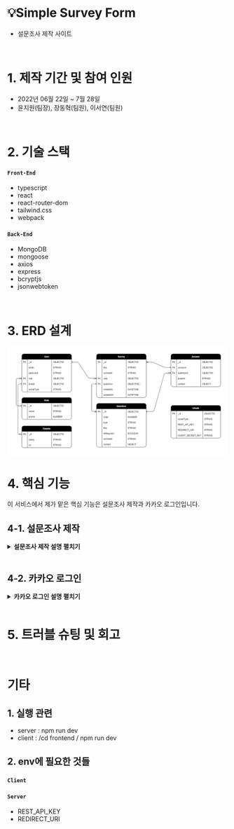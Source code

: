 # 💡Simple Survey Form

- 설문조사 제작 사이트

</br>

# 1. 제작 기간 및 참여 인원

- 2022년 06월 22일 ~ 7월 28일
- 윤지원(팀장), 장동혁(팀원), 이서연(팀원)

</br>

# 2. 기술 스택

#### `Front-End`

- typescript
- react
- react-router-dom
- tailwind.css
- webpack

#### `Back-End`

- MongoDB
- mongoose
- axios
- express
- bcryptjs
- jsonwebtoken

</br>

# 3. ERD 설계

![ERD설계](https://github.com/99-Yoon/Simple-Survey-Form/blob/a5ddeec25c698c29fd68724538d977b385e926e2/docs/ERD.PNG)

# 4. 핵심 기능

이 서비스에서 제가 맡은 핵심 기능은 설문조사 제작과 카카오 로그인입니다.

## 4-1. 설문조사 제작

<details>
<summary><b>설문조사 제작 설명 펼치기</b></summary>
<div markdown="1">

### (1)

**1.ㅇㄴㄹㅇㄻ**

</div>
</details>

<br/>

## 4-2. 카카오 로그인

<details>
<summary><b>카카오 로그인 설명 펼치기</b></summary>
<div markdown="1">

### RESTful API란?

Representational State Transfer(REST)는 기본적으로 네트워크에서 통신을 관리하기 위한 지침으로 만들어진 소프트웨어 아키텍쳐이다.  REST 아키텍처 스타일을 따르는 API를 REST API라고 하며, REST 아키텍처를 구현하는 웹 서비스를 RESTful 웹 서비스라고 한다.

API 개발자는 서버 애플리케이션 API 문서에서 클라이언트가 REST API를 어떻게 사용해야 하는지 설명하고, 클라이언트는 리소스가 필요할 때 API를 사용하여 서버에 접속한다. 대략적인 순서는 다음과 같다.

1.  클라이언트가 서버에 요청한다. API 문서에 따라 서버가 이해할 수 있는 방식으로 요청 형식을 지정한다.
2.  서버가 클라이언트를 인증(auth)하고 해당 요청을 수행할 수 있는 권한이 클라이언트에 있는지 확인한다.
3.  서버가 요청을 수신하고 내부적으로 처리한다.
4.  서버가 클라이언트에 응답을 반환한다. 응답에는 요청 성공 여부와 클라이언트가 요청한 모든 정보가 포함된다.

</br>

**요청에 포함되는 주요 요소**

- URL(Uniform Resource Locator)
- HTTP 메소드 : GET, POST, PUT, DELETE
- HTTP 헤더 : 클라이언트와 서버간에 교환되는 메타데이터, 파라미터

**응답에 포함되는 주요 요소**

- 상태코드 : 200, 201, 400, 404
- XML 또는 JSON 방식의 본문
- 헤더 : 서버, 인코딩, 날짜 등

### 카카오 로그인 과정

사전 작업은 다음과 같다. 자세한 내용은 **[카카오 로그인 > 설정하기](https://developers.kakao.com/docs/latest/ko/kakaologin/prerequisite)** 참고

- **플랫폼 등록** : 내 애플리케이션에 등록
- **카카오 로그인 활성화** : 내 애플리케이션 > 제품 설정 > 카카오 로그인 활성화
- **Redirect URI 등록** : 내 애플리케이션 > 카카오 로그인 > Redirect URI 등록
- **필요한 동의항목 설정** : 내 애플리케이션 > 카카오 로그인 > 동의항목 > 개인정보

### 첫 번째 로그인

**1\. 카카오 계정 로그인**

![로그인화면](https://img1.daumcdn.net/thumb/R1280x0/?scode=mtistory2&fname=https%3A%2F%2Fblog.kakaocdn.net%2Fdn%2FdBYeVb%2FbtsAvY8EAmV%2Fi6gY2kEOKwk28dTs3PfZwK%2Fimg.png){:height="300"}
![카카오로그인화면](https://img1.daumcdn.net/thumb/R1280x0/?scode=mtistory2&fname=https%3A%2F%2Fblog.kakaocdn.net%2Fdn%2FRjoZK%2FbtsAF4FpNDj%2FRFdGlaKZRaBdrqyBz49JPk%2Fimg.png){:height="300"}

```ts
//카카오 로그인 버튼 클릭 시
window.location.href = `https://kauth.kakao.com/oauth/authorize?client_id=${data.REST_API_KEY}&redirect_uri=${data.REDIRECT_URI}&response_type=code`;
```

- 위 코드를 실행 시 제일 먼저 카카오 측에서는 kakao.com **쿠키 존재 여부를 확인**한다.
- 첫 로그인일 경우 쿠키가 존재하지 않으므로 account.kakao.com/login에 접속해 **로그인** 한다.
- 로그인을 하면 kakao.com에 종속적으로 **쿠키를 생성**한다.

**2\. 동의화면 및 인가코드 받기**

![동의화면](https://img1.daumcdn.net/thumb/R1280x0/?scode=mtistory2&fname=https%3A%2F%2Fblog.kakaocdn.net%2Fdn%2FLEDPZ%2FbtsAzDbvir6%2F4Nbf6gurG1zKKyDK23P6KK%2Fimg.png)
![인가코드](https://img1.daumcdn.net/thumb/R1280x0/?scode=mtistory2&fname=https%3A%2F%2Fblog.kakaocdn.net%2Fdn%2Fb6Qch2%2FbtsAxhfQB0S%2FXtKrZKR5HGmylk1GiP7ZF1%2Fimg.png)

- 로그인을 하면 아까 요청했던 주소로 돌아가 **동의화면이 출력**된다.
- 동의하고 계속하기 클릭 시, **redirect_uri**로 요청에 대한 응답이 전달된다.
- 응답은 **쿼리 파라미터**로 **인가코드(code)**, state, error, error_description이 있다.
- redirect_uri에 해당하는 컴포넌트에서 다음과 같이 **인가코드를 받아 저장**해준다.

```ts
const [code, setCode] = useState("");

useEffect(() => {
  setCode(new URL(window.location.href).searchParams.get("code") as string); //인가코드
}, []);
```

**3\. 토큰 받기**

```ts
const params = new URLSearchParams({
  grant_type: "authorization_code",
  client_id: socialKeys.REST_API_KEY,
  redirect_uri: socialKeys.REDIRECT_URI,
  code: code,
  client_secret: socialKeys.CLIENT_SECRET_KEY,
});

const kakaoResponse = await axios.post(
  "https://kauth.kakao.com/oauth/token",
  params
);
```

- 인가코드 등을 위와 같이 POST로 요청한다.
- 응답으로 token_type, access_token, **id_token**, expires_in, refresh_token, refresh_token_expires_in  등이 온다.
- **id_token을** **디코딩**하여 **email, sub(고유 회원번호)를 추출해 DB에 저장**한다.
- **토큰을 쿠키에 저장**하고 사용자를 반환하면 로그인이 완료된다.

### 두 번째 로그인

이미 한 번 카카오 로그인을 진행했고 동의항목에 동의 한 경우에는,

카카오에서 쿠키를 확인하고 바로 인가코드를 보내준다. 이후 과정은 위와 동일하다.

</div>
</details>

<br/>

# 5. 트러블 슈팅 및 회고

<br/>

# 기타

## 1. 실행 관련

- server : npm run dev
- client : /cd frontend / npm run dev

## 2. env에 필요한 것들

#### `Client`

#### `Server`

- REST_API_KEY
- REDIRECT_URI
